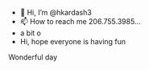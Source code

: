 - 👋 Hi, I’m @hkardash3
- 📫 How to reach me 206.755.3985...
- a bit o
- Hi, hope everyone is having fun
<!---
hkardash3/hkardash3 is a ✨ special ✨ repository because its `README.md` (this file) appears on your GitHub profile.
You can click the Preview link to take a look at your changes.
--->
Wonderful day
